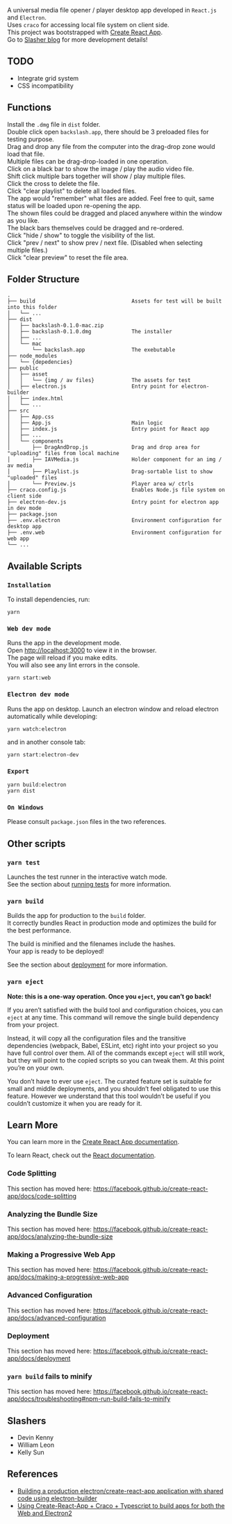 A universal media file opener / player desktop app developed in `React.js` and `Electron`.  
Uses `craco` for accessing local file system on client side.  
This project was bootstrapped with [Create React App](https://github.com/facebook/create-react-app).  
Go to [Slasher blog](https://www.slashers.blog) for more development details! 

## TODO

- Integrate grid system
- CSS incompatibility

## Functions

Install the `.dmg` file in `dist` folder.  
Double click open `backslash.app`, there should be 3 preloaded files for testing purpose.  
Drag and drop any file from the computer into the drag-drop zone would load that file.  
Multiple files can be drag-drop-loaded in one operation.  
Click on a black bar to show the image / play the audio video file.  
Shift click multiple bars together will show / play multiple files.  
Click the cross to delete the file.  
Click "clear playlist" to delete all loaded files.  
The app would "remember" what files are added. Feel free to quit, same status will be loaded upon re-opening the app.  
The shown files could be dragged and placed anywhere within the window as you like.  
The black bars themselves could be dragged and re-ordered.  
Click "hide / show" to toggle the visibility of the list.  
Click "prev / next" to show prev / next file. (Disabled when selecting multiple files.)  
Click "clear preview" to reset the file area.  

## Folder Structure
```
.
├── build                               Assets for test will be built into this folder 
│   └── ...
├── dist    
│   ├── backslash-0.1.0-mac.zip
│   ├── backslash-0.1.0.dmg             The installer
│   ├── ...
│   └── mac
│       └── backslash.app               The exebutable
├── node_modules
│   └── {depedencies}
├── public
│   ├── asset
│   │   └── {img / av files}            The assets for test
│   ├── electron.js                     Entry point for electron-builder
│   ├── index.html
│   └── ...
├── src
│   ├── App.css
│   ├── App.js                          Main logic
│   ├── index.js                        Entry point for React app
│   ├── ...
│   └── components
│       ├── DragAndDrop.js              Drag and drop area for "uploading" files from local machine
│       ├── IAVMedia.js                 Holder component for an img / av media
│       ├── Playlist.js                 Drag-sortable list to show "uploaded" files
│       └── Preview.js                  Player area w/ ctrls
├── craco.config.js                     Enables Node.js file system on client side
├── electron-dev.js                     Entry point for electron app in dev mode
├── package.json
├── .env.electron                       Environment configuration for desktop app
├── .env.web                            Environment configuration for web app
└── ...

```

## Available Scripts

### `Installation`

To install dependencies, run: 
```
yarn
```

### `Web dev mode`

Runs the app in the development mode.<br />
Open [http://localhost:3000](http://localhost:3000) to view it in the browser.  
The page will reload if you make edits.<br />
You will also see any lint errors in the console.

```
yarn start:web
```

### `Electron dev mode`

Runs the app on desktop. Launch an electron window and reload electron automatically while developing:
```
yarn watch:electron
```
and in another console tab:
```
yarn start:electron-dev
```

### `Export`

```
yarn build:electron
yarn dist
```

### `On Windows`

Please consult `package.json` files in the two references.

## Other scripts

### `yarn test`

Launches the test runner in the interactive watch mode.<br />
See the section about [running tests](https://facebook.github.io/create-react-app/docs/running-tests) for more information.

### `yarn build`

Builds the app for production to the `build` folder.<br />
It correctly bundles React in production mode and optimizes the build for the best performance.

The build is minified and the filenames include the hashes.<br />
Your app is ready to be deployed!

See the section about [deployment](https://facebook.github.io/create-react-app/docs/deployment) for more information.

### `yarn eject`

**Note: this is a one-way operation. Once you `eject`, you can’t go back!**

If you aren’t satisfied with the build tool and configuration choices, you can `eject` at any time. This command will remove the single build dependency from your project.

Instead, it will copy all the configuration files and the transitive dependencies (webpack, Babel, ESLint, etc) right into your project so you have full control over them. All of the commands except `eject` will still work, but they will point to the copied scripts so you can tweak them. At this point you’re on your own.

You don’t have to ever use `eject`. The curated feature set is suitable for small and middle deployments, and you shouldn’t feel obligated to use this feature. However we understand that this tool wouldn’t be useful if you couldn’t customize it when you are ready for it.

## Learn More

You can learn more in the [Create React App documentation](https://facebook.github.io/create-react-app/docs/getting-started).

To learn React, check out the [React documentation](https://reactjs.org/).

### Code Splitting

This section has moved here: https://facebook.github.io/create-react-app/docs/code-splitting

### Analyzing the Bundle Size

This section has moved here: https://facebook.github.io/create-react-app/docs/analyzing-the-bundle-size

### Making a Progressive Web App

This section has moved here: https://facebook.github.io/create-react-app/docs/making-a-progressive-web-app

### Advanced Configuration

This section has moved here: https://facebook.github.io/create-react-app/docs/advanced-configuration

### Deployment

This section has moved here: https://facebook.github.io/create-react-app/docs/deployment

### `yarn build` fails to minify

This section has moved here: https://facebook.github.io/create-react-app/docs/troubleshooting#npm-run-build-fails-to-minify

## Slashers

- Devin Kenny
- William Leon
- Kelly Sun

## References
- [Building a production electron/create-react-app application with shared code using electron-builder](https://github.com/johndyer24/electron-cra-example/)
- [Using Create-React-App + Craco + Typescript to build apps for both the Web and Electron2](https://github.com/wwlib/cra-craco-electron-example)